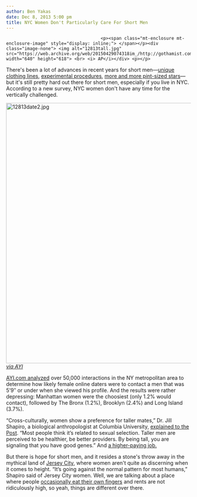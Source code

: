 ```yaml
---
author: Ben Yakas
date: Dec 8, 2013 5:00 pm
title: NYC Women Don't Particularly Care For Short Men
---
```


	
										<p><span class="mt-enclosure mt-enclosure-image" style="display: inline;"> </span></p><div class="image-none"> <img alt="12813tall.jpg" src="https://web.archive.org/web/20150429074318im_/http://gothamist.com/attachments/byakas/12813tall.jpg" width="640" height="618"> <br> <i> AP</i></div> <p></p>

<p>There&apos;s been a lot of advances in recent years for short men&#x2014;<a href="https://web.archive.org/web/20150429074318/http://www.businessinsider.com/fashion-tips-and-styles-for-men-under-58-2013-10">unique clothing lines</a>, <a href="https://web.archive.org/web/20150429074318/http://abcnews.go.com/Health/york-man-grows-inches-surgery/story?id=15776730">experimental procedures</a>, <a href="https://web.archive.org/web/20150429074318/http://www.huffingtonpost.com/2013/11/13/short-celebrity-men-taller-women_n_4270006.html">more and more pint-sized stars</a>&#x2014;but it&apos;s still pretty hard out there for short men, especially if you live in NYC. According to a new survey, NYC women don&apos;t have any time for the vertically challenged. </p>

<p><span class="mt-enclosure mt-enclosure-image" style="display: inline;"> </span></p><div class="image-none"> <img alt="12813date2.jpg" src="https://web.archive.org/web/20150429074318im_/http://gothamist.com/attachments/byakas/12813date2.jpg" width="640" height="710"> <br> <i> <a href="https://web.archive.org/web/20150429074318/http://www.ayi.com/dating-blog/online-dating-height-short-men-nyc-jersey-city/">via AYI</a></i></div> <p></p>

<p><a href="https://web.archive.org/web/20150429074318/http://www.ayi.com/dating-blog/online-dating-height-short-men-nyc-jersey-city/">AYI.com analyzed</a> over 50,000 interactions in the NY metropolitan area to determine how likely female online daters were to contact a men that was 5&#x2019;9&#x2033; or under when she viewed his profile. And the results were rather depressing: Manhattan women were the choosiest (only 1.2% would contact), followed by The Bronx (1.2%), Brooklyn (2.4%) and Long Island (3.7%). </p>

<p>&#x201C;Cross-culturally, women show a preference for taller mates,&#x201D; Dr. Jill Shapiro, a biological anthropologist at Columbia University, <a href="https://web.archive.org/web/20150429074318/http://nypost.com/2013/12/08/short-men-dont-stack-up-with-nyc-women/">explained to the Post</a>. &#x201C;Most people think it&#x2019;s related to sexual selection. Taller men are perceived to be healthier, be better providers. By being tall, you are signaling that you have good genes.&#x201D; And <a href="https://web.archive.org/web/20150429074318/http://www.forbes.com/sites/tykiisel/2013/03/20/you-are-judged-by-your-appearance/">a higher-paying job.</a> </p>

<p>But there is hope for short men, and it resides a stone&apos;s throw away in the mythical land of <a href="https://web.archive.org/web/20150429074318/http://gothamist.com/tags/jerseycity">Jersey City,</a> where women aren&apos;t quite as discerning when it comes to height. &#x201C;It&#x2019;s going against the normal pattern for most humans,&#x201D; Shapiro said of Jersey City women. Well, we are talking about a place where people <a href="https://web.archive.org/web/20150429074318/http://gothamist.com/2012/10/23/new_jersey_man_possibly_on_pcp_ate.php">occasionally eat their own fingers</a> and rents are not ridiculously high, so yeah, things are different over there.</p>					
										
									
				
